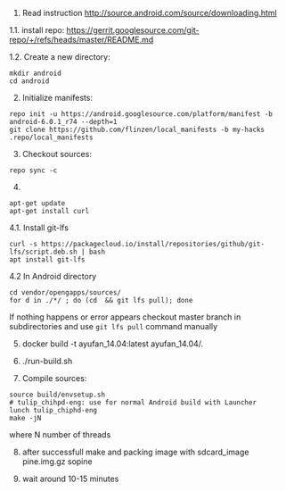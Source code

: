 1. Read instruction http://source.android.com/source/downloading.html

1.1. install repo: https://gerrit.googlesource.com/git-repo/+/refs/heads/master/README.md

1.2. Create a new directory:
  ```
  mkdir android
  cd android
  ```

2. Initialize manifests:
  ```
  repo init -u https://android.googlesource.com/platform/manifest -b android-6.0.1_r74 --depth=1
  git clone https://github.com/flinzen/local_manifests -b my-hacks .repo/local_manifests
  ```

3. Checkout sources:
  ```
  repo sync -c
  ```

4.
```
apt-get update
apt-get install curl
```

4.1. Install git-lfs
```
curl -s https://packagecloud.io/install/repositories/github/git-lfs/script.deb.sh | bash
apt install git-lfs
```

4.2 In Android directory
```
cd vendor/opengapps/sources/
for d in ./*/ ; do (cd  && git lfs pull); done
```

If nothing happens or error appears checkout master branch in subdirectories and use ```git lfs pull``` command manually

5. docker build -t ayufan_14.04:latest ayufan_14.04/.

6. ./run-build.sh


7. Compile sources:
  ```
  source build/envsetup.sh
  # tulip_chihpd-eng: use for normal Android build with Launcher
  lunch tulip_chiphd-eng
  make -jN
  ```
  where N number of threads

8. after successfull make and packing image with sdcard_image pine.img.gz sopine

9. wait around 10-15 minutes



